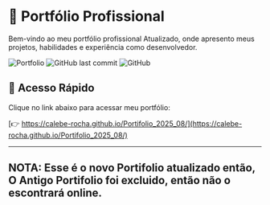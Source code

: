 # 📜 Portfólio Profissional

Bem-vindo ao meu portfólio profissional Atualizado, onde apresento meus projetos, habilidades e experiência como desenvolvedor.

![Portfolio](https://img.shields.io/badge/Status-Online-brightgreen)
![GitHub last commit](https://img.shields.io/github/last-commit/calebe-rocha/Portifolio_2025_08)
![GitHub](https://img.shields.io/github/license/calebe-rocha/Portifolio_2025_08)


## 🚀 Acesso Rápido

Clique no link abaixo para acessar meu portfólio:

[👉 https://calebe-rocha.github.io/Portifolio_2025_08/](https://calebe-rocha.github.io/Portifolio_2025_08/)

---
**NOTA:** 
Esse é o novo Portifolio atualizado então, O Antigo Portifolio foi excluido, então não o escontrará online.
---
